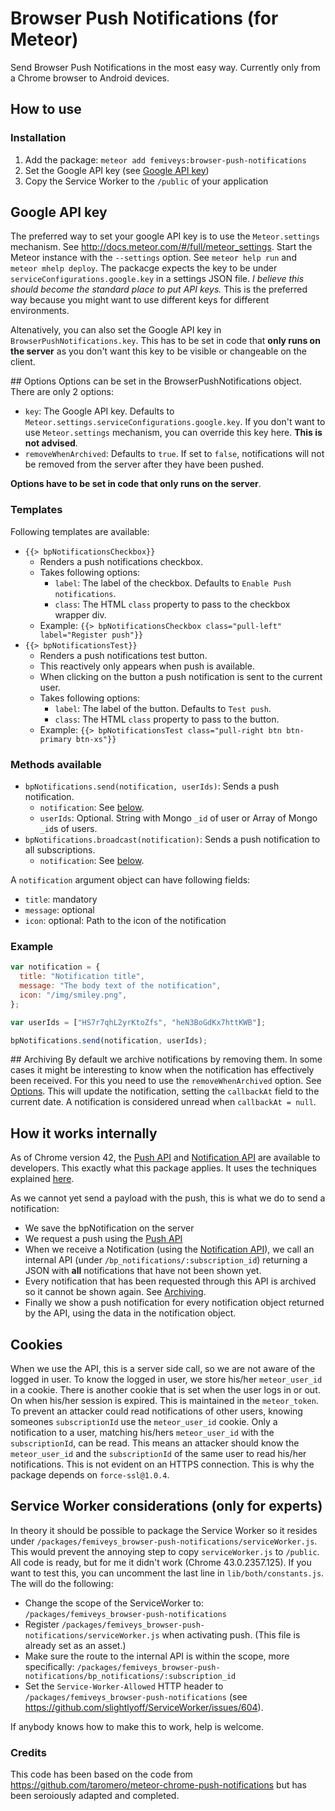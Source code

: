 # Browser Push Notifications (for Meteor)
Send Browser Push Notifications in the most easy way.
Currently only from a Chrome browser to Android devices.

## How to use
### Installation
1. Add the package: `meteor add femiveys:browser-push-notifications`
2. Set the Google API key (see [Google API key](#api))
3. Copy the Service Worker to the `/public` of your application

## <a name="api"></a>Google API key
The preferred way to set your google API key is to use the `Meteor.settings` mechanism. See http://docs.meteor.com/#/full/meteor_settings.
Start the Meteor instance with the `--settings` option. See `meteor help run` and `meteor mhelp deploy`.
The packacge expects the key to be under `serviceConfigurations.google.key` in a settings JSON file. *I believe this should become the standard place to put API keys.*
This is the preferred way because you might want to use different keys for different environments.

Altenatively, you can also set the Google API key in `BrowserPushNotifications.key`. This has to be set in code that **only runs on the server** as you don't want this key to be visible or changeable on the client.

<a name="options"></a>## Options
Options can be set in the BrowserPushNotifications object. There are only 2 options:
- `key`: The Google API key. Defaults to `Meteor.settings.serviceConfigurations.google.key`. If you don't want to use `Meteor.settings` mechanism, you can override this key here. **This is not advised**.
- `removeWhenArchived`: Defaults to `true`. If set to `false`, notifications will not be removed from the server after they have been pushed.

**Options have to be set in code that only runs on the server**.

### Templates
Following templates are available:
- `{{> bpNotificationsCheckbox}}`
  - Renders a push notifications checkbox.
  - Takes following options:
    - `label`: The label of the checkbox. Defaults to `Enable Push notifications`.
    - `class`: The HTML `class` property to pass to the checkbox wrapper div.
  - Example: `{{> bpNotificationsCheckbox class="pull-left" label="Register push"}}`
- `{{> bpNotificationsTest}}`
  - Renders a push notifications test button.
  - This reactively only appears when push is available.
  - When clicking on the button a push notification is sent to the current user.
  - Takes following options:
    - `label`: The label of the button. Defaults to `Test push`.
    - `class`: The HTML `class` property to pass to the button.
  - Example: `{{> bpNotificationsTest class="pull-right btn btn-primary btn-xs"}}`

### Methods available
- `bpNotifications.send(notification, userIds)`: Sends a push notification.
  - `notification`: See [below](#notification).
  - `userIds`: Optional. String with Mongo `_id` of user or Array of Mongo `_id`s of users.
- `bpNotifications.broadcast(notification)`: Sends a push notification to all subscriptions.
  - `notification`: See [below](#notification).

<a name="notification"></a>A `notification` argument object can have following fields: 
- `title`: mandatory
- `message`: optional
- `icon`: optional: Path to the icon of the notification

### Example
```javascript
var notification = {
  title: "Notification title",
  message: "The body text of the notification",
  icon: "/img/smiley.png",
};

var userIds = ["HS7r7qhL2yrKtoZfs", "heN3BoGdKx7httKWB"];

bpNotifications.send(notification, userIds);
```

<a name="archiving"></a>## Archiving
By default we archive notifications by removing them.
In some cases it might be interesting to know when the notification has effectively been received. For this you need to use the `removeWhenArchived` option. See [Options](#options). This will update the notification, setting the `callbackAt` field to the current date. A notification is considered unread when `callbackAt = null`.

## How it works internally
As of Chrome version 42, the [Push API](http://w3c.github.io/push-api/) and [Notification API](https://notifications.spec.whatwg.org/) are available to developers.
This exactly what this package applies. It uses the techniques explained [here](http://updates.html5rocks.com/2015/03/push-notificatons-on-the-open-web).

As we cannot yet send a payload with the push, this is what we do to send a notification:
- We save the bpNotification on the server
- We request a push using the [Push API](http://w3c.github.io/push-api/)
- When we receive a Notification (using the [Notification API](https://notifications.spec.whatwg.org/)), we call an internal API (under `/bp_notifications/:subscription_id`) returning a JSON with **all** notifications that have not been shown yet.
- Every notification that has been requested through this API is archived so it cannot be shown again. See [Archiving](#archiving).
- Finally we show a push notification for every notification object returned by the API, using the data in the notification object.

## Cookies
When we use the API, this is a server side call, so we are not aware of the logged in user. To know the logged in user, we store his/her `meteor_user_id` in a cookie. There is another cookie that is set when the user logs in or out. On when his/her session is expired. This is maintained in the `meteor_token`.
To prevent an attacker could read notifications of other users, knowing someones `subscriptionId` use the `meteor_user_id` cookie. Only a notification to a user, matching his/hers `meteor_user_id` with the `subscriptionId`, can be read.
This means an attacker should know the `meteor_user_id` and the `subscriptionId` of the same user to read his/her notifications. This is not evident on an HTTPS connection. This is why the package depends on `force-ssl@1.0.4`.

## Service Worker considerations (only for experts)
In theory it should be possible to package the Service Worker so it resides under `/packages/femiveys_browser-push-notifications/serviceWorker.js`. This would prevent the annoying step to copy `serviceWorker.js` to `/public`.
All code is ready, but for me it didn't work (Chrome 43.0.2357.125).
If you want to test this, you can uncomment the last line in `lib/both/constants.js`. The will do the following:
- Change the scope of the ServiceWorker to: `/packages/femiveys_browser-push-notifications`
- Register `/packages/femiveys_browser-push-notifications/serviceWorker.js` when activating push. (This file is already set as an asset.)
- Make sure the route to the internal API is within the scope, more specifically: `/packages/femiveys_browser-push-notifications/bp_notifications/:subscription_id`
- Set the `Service-Worker-Allowed` HTTP header to `/packages/femiveys_browser-push-notifications` (see https://github.com/slightlyoff/ServiceWorker/issues/604).
 
If anybody knows how to make this to work, help is welcome.

### Credits
This code has been based on the code from https://github.com/taromero/meteor-chrome-push-notifications but has been seroiously adapted and completed.
